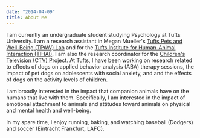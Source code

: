 ```yaml
---
date: "2014-04-09"
title: About Me
---
```


I am currently an undergraduate student studying Psychology at Tufts University. I am a research assistant in Megan Mueller's [Tufts Pets and Well-Being (TPAW) Lab](https://sites.tufts.edu/tpawlab/) and for the [Tufts Institute for Human-Animal Interaction (TIHAI)](https://hai.tufts.edu/). I am also the research coordinator for the [Children's Television (CTV) Project](https://sites.tufts.edu/ctvresearch/). At Tufts, I have been working on research related to effects of dogs on applied behavior analysis (ABA) therapy sessions, the impact of pet dogs on adolescents with social anxiety, and and the effects of dogs on the activity levels of children.

I am broadly interested in the impact that companion animals have on the humans that live with them. Specifically, I am interested in the impact of emotional attachment to animals and attitudes toward animals on physical and mental health and well-being.

In my spare time, I enjoy running, baking, and watching baseball (Dodgers) and soccer (Eintracht Frankfurt, LAFC).
